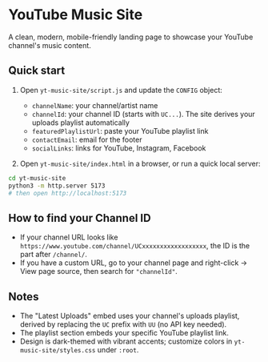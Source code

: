 # YouTube Music Site

A clean, modern, mobile-friendly landing page to showcase your YouTube channel's music content.

## Quick start

1. Open `yt-music-site/script.js` and update the `CONFIG` object:
   - `channelName`: your channel/artist name
   - `channelId`: your channel ID (starts with `UC...`). The site derives your uploads playlist automatically
   - `featuredPlaylistUrl`: paste your YouTube playlist link
   - `contactEmail`: email for the footer
   - `socialLinks`: links for YouTube, Instagram, Facebook

2. Open `yt-music-site/index.html` in a browser, or run a quick local server:

```bash
cd yt-music-site
python3 -m http.server 5173
# then open http://localhost:5173
```

## How to find your Channel ID

- If your channel URL looks like `https://www.youtube.com/channel/UCxxxxxxxxxxxxxxxxxx`, the ID is the part after `/channel/`.
- If you have a custom URL, go to your channel page and right-click → View page source, then search for `"channelId"`.

## Notes

- The "Latest Uploads" embed uses your channel's uploads playlist, derived by replacing the `UC` prefix with `UU` (no API key needed).
- The playlist section embeds your specific YouTube playlist link.
- Design is dark-themed with vibrant accents; customize colors in `yt-music-site/styles.css` under `:root`.